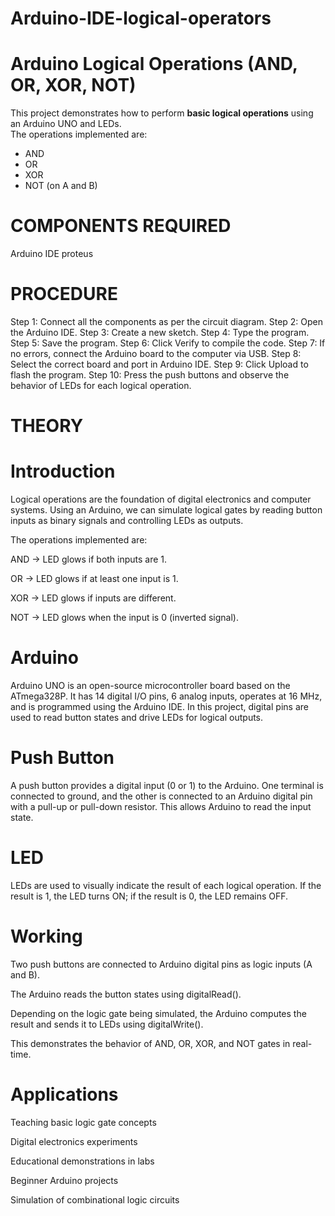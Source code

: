 # Arduino-IDE-logical-operators

# Arduino Logical Operations (AND, OR, XOR, NOT)

This project demonstrates how to perform **basic logical operations** using an Arduino UNO and LEDs.  
The operations implemented are:

- AND
- OR
- XOR
- NOT (on A and B)
# COMPONENTS REQUIRED
Arduino IDE
proteus
# PROCEDURE
Step 1: Connect all the components as per the circuit diagram. 
Step 2: Open the Arduino IDE.
Step 3: Create a new sketch. 
Step 4: Type the program. 
Step 5: Save the program. 
Step 6: Click Verify to compile the code. 
Step 7: If no errors, connect the Arduino board to the computer via USB. 
Step 8: Select the correct board and port in Arduino IDE.
Step 9: Click Upload to flash the program. 
Step 10: Press the push buttons and observe the behavior of LEDs for each logical operation.
# THEORY
# Introduction

Logical operations are the foundation of digital electronics and computer systems. Using an Arduino, we can simulate logical gates by reading button inputs as binary signals and controlling LEDs as outputs.

The operations implemented are:

AND → LED glows if both inputs are 1.

OR → LED glows if at least one input is 1.

XOR → LED glows if inputs are different.

NOT → LED glows when the input is 0 (inverted signal).

# Arduino

Arduino UNO is an open-source microcontroller board based on the ATmega328P. It has 14 digital I/O pins, 6 analog inputs, operates at 16 MHz, and is programmed using the Arduino IDE. In this project, digital pins are used to read button states and drive LEDs for logical outputs.

# Push Button

A push button provides a digital input (0 or 1) to the Arduino. One terminal is connected to ground, and the other is connected to an Arduino digital pin with a pull-up or pull-down resistor. This allows Arduino to read the input state.

# LED

LEDs are used to visually indicate the result of each logical operation. If the result is 1, the LED turns ON; if the result is 0, the LED remains OFF.

# Working

Two push buttons are connected to Arduino digital pins as logic inputs (A and B).

The Arduino reads the button states using digitalRead().

Depending on the logic gate being simulated, the Arduino computes the result and sends it to LEDs using digitalWrite().

This demonstrates the behavior of AND, OR, XOR, and NOT gates in real-time.

# Applications

Teaching basic logic gate concepts 

Digital electronics experiments 

Educational demonstrations in labs 

Beginner Arduino projects 

Simulation of combinational logic circuits 


